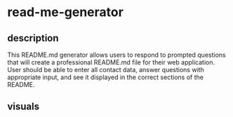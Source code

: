 # read-me-generator

## description
This README.md generator allows users to respond to prompted questions that will create a professional README.md file for their web application. User should be able to enter all contact data, answer questions with appropriate input, and see it displayed in the correct sections of the README.

## visuals
